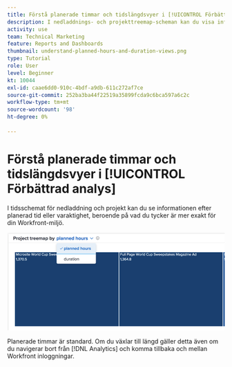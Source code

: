 ```yaml
---
title: Förstå planerade timmar och tidslängdsvyer i [!UICONTROL Förbättrad analys]
description: I nedladdnings- och projekttreemap-scheman kan du visa informationen efter planerade timmar eller varaktighet.
activity: use
team: Technical Marketing
feature: Reports and Dashboards
thumbnail: understand-planned-hours-and-duration-views.png
type: Tutorial
role: User
level: Beginner
kt: 10044
exl-id: caae6dd0-910c-4bdf-a9db-611c272af7ce
source-git-commit: 252ba3ba44f22519a35899fcda9c6bca597a6c2c
workflow-type: tm+mt
source-wordcount: '98'
ht-degree: 0%

---
```


# Förstå planerade timmar och tidslängdsvyer i [!UICONTROL Förbättrad analys]

I tidsschemat för nedladdning och projekt kan du se informationen efter planerad tid eller varaktighet, beroende på vad du tycker är mer exakt för din Workfront-miljö.

![En bild av hur du väljer ett planerat timmar i stället för varaktighet](assets/section-1-5.png)

Planerade timmar är standard. Om du växlar till längd gäller detta även om du navigerar bort från [!DNL Analytics] och komma tillbaka och mellan Workfront inloggningar.
